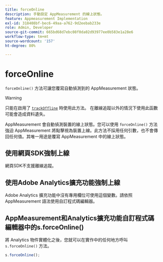 ```yaml
---
title: forceOnline
description: 手動設定 AppMeasurement 的線上狀態。
feature: Appmeasurement Implementation
exl-id: 318408bf-bec6-49aa-a762-9d2eebab233e
role: Admin, Developer
source-git-commit: 665bd68d7ebc08f0da02d93977ee0b583e1a28e6
workflow-type: tm+mt
source-wordcount: '157'
ht-degree: 80%

---
```


# forceOnline

`forceOnline()` 方法可讓您覆寫自動偵測到的 AppMeasurement 狀態。

>[!WARNING]
>
>只能在啟用了 [`trackOffline`](../config-vars/trackoffline.md) 時使用此方法。 在離線追蹤以外的情況下使用此函數可能會造成資料遺失。

AppMeasurement 會自動偵測裝置的線上狀態。您可以使用 `forceOnline()` 方法強迫 AppMeasurement 將點擊視為裝置上線。此方法不採用任何引數，也不會傳回任何值。其唯一用途是覆寫 AppMeasurement 中的線上狀態。

## 使用網頁SDK強制上線

網頁SDK不支援離線追蹤。

## 使用Adobe Analytics擴充功能強制上線

Adobe Analytics 擴充功能中沒有專用欄位可使用這個變數。請依照 AppMeasurement 語法使用自訂程式碼編輯器。

## AppMeasurement和Analytics擴充功能自訂程式碼編輯器中的s.forceOnline()

將 Analytics 物件實體化之後，您就可以在實作中的任何地方呼叫 `s.forceOnline()` 方法。

```js
s.forceOnline();
```
